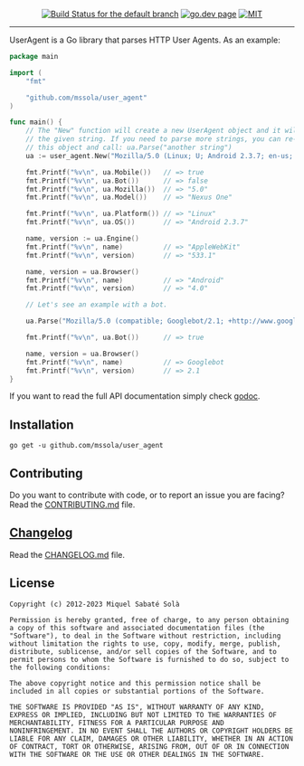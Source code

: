 <p align="center">
  <a href="https://github.com/mssola/user_agent/actions/workflows/ci.yml" title="Travis CI status for the default branch"><img src="https://github.com/mssola/user_agent/actions/workflows/ci.yml/badge.svg" alt="Build Status for the default branch" /></a>
  <a href="https://pkg.go.dev/github.com/mssola/user_agent" title="go.dev page"><img src="https://pkg.go.dev/badge/github.com/mssola/user_agent" alt="go.dev page" /></a>
  <a href="https://en.wikipedia.org/wiki/MIT_License" rel="nofollow"><img alt="MIT" src="https://img.shields.io/badge/license-MIT-blue.svg" style="max-width:100%;"></a>
</p>

---

UserAgent is a Go library that parses HTTP User Agents. As an example:

```go
package main

import (
    "fmt"

    "github.com/mssola/user_agent"
)

func main() {
    // The "New" function will create a new UserAgent object and it will parse
    // the given string. If you need to parse more strings, you can re-use
    // this object and call: ua.Parse("another string")
    ua := user_agent.New("Mozilla/5.0 (Linux; U; Android 2.3.7; en-us; Nexus One Build/FRF91) AppleWebKit/533.1 (KHTML, like Gecko) Version/4.0 Mobile Safari/533.1")

    fmt.Printf("%v\n", ua.Mobile())   // => true
    fmt.Printf("%v\n", ua.Bot())      // => false
    fmt.Printf("%v\n", ua.Mozilla())  // => "5.0"
    fmt.Printf("%v\n", ua.Model())    // => "Nexus One"

    fmt.Printf("%v\n", ua.Platform()) // => "Linux"
    fmt.Printf("%v\n", ua.OS())       // => "Android 2.3.7"

    name, version := ua.Engine()
    fmt.Printf("%v\n", name)          // => "AppleWebKit"
    fmt.Printf("%v\n", version)       // => "533.1"

    name, version = ua.Browser()
    fmt.Printf("%v\n", name)          // => "Android"
    fmt.Printf("%v\n", version)       // => "4.0"

    // Let's see an example with a bot.

    ua.Parse("Mozilla/5.0 (compatible; Googlebot/2.1; +http://www.google.com/bot.html)")

    fmt.Printf("%v\n", ua.Bot())      // => true

    name, version = ua.Browser()
    fmt.Printf("%v\n", name)          // => Googlebot
    fmt.Printf("%v\n", version)       // => 2.1
}
```

If you want to read the full API documentation simply check
[godoc](https://pkg.go.dev/github.com/mssola/user_agent).

## Installation

```
go get -u github.com/mssola/user_agent
```

## Contributing

Do you want to contribute with code, or to report an issue you are facing? Read
the [CONTRIBUTING.md](./CONTRIBUTING.md) file.

## [Changelog](https://pbs.twimg.com/media/DJDYCcLXcAA_eIo?format=jpg&name=small)

Read the [CHANGELOG.md](./CHANGELOG.md) file.

## License

```
Copyright (c) 2012-2023 Miquel Sabaté Solà

Permission is hereby granted, free of charge, to any person obtaining
a copy of this software and associated documentation files (the
"Software"), to deal in the Software without restriction, including
without limitation the rights to use, copy, modify, merge, publish,
distribute, sublicense, and/or sell copies of the Software, and to
permit persons to whom the Software is furnished to do so, subject to
the following conditions:

The above copyright notice and this permission notice shall be
included in all copies or substantial portions of the Software.

THE SOFTWARE IS PROVIDED "AS IS", WITHOUT WARRANTY OF ANY KIND,
EXPRESS OR IMPLIED, INCLUDING BUT NOT LIMITED TO THE WARRANTIES OF
MERCHANTABILITY, FITNESS FOR A PARTICULAR PURPOSE AND
NONINFRINGEMENT. IN NO EVENT SHALL THE AUTHORS OR COPYRIGHT HOLDERS BE
LIABLE FOR ANY CLAIM, DAMAGES OR OTHER LIABILITY, WHETHER IN AN ACTION
OF CONTRACT, TORT OR OTHERWISE, ARISING FROM, OUT OF OR IN CONNECTION
WITH THE SOFTWARE OR THE USE OR OTHER DEALINGS IN THE SOFTWARE.
```
